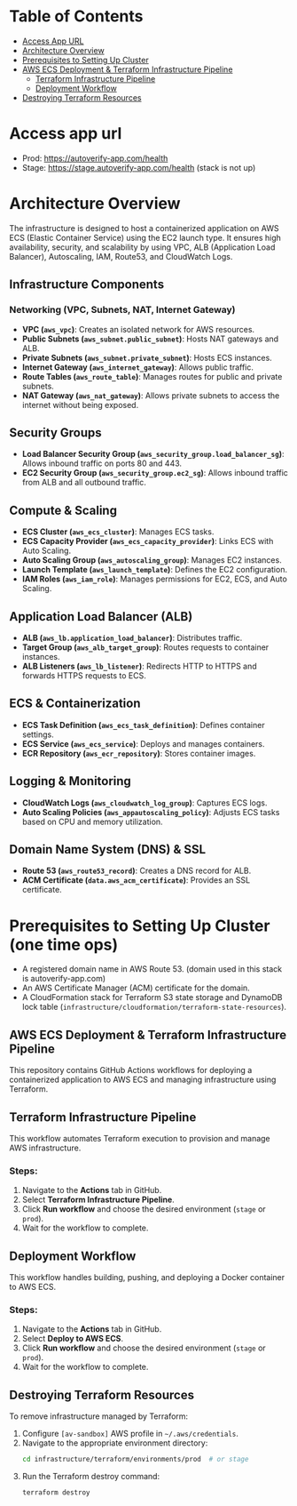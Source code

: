 # Table of Contents

- [Access App URL](#access-app-url)
- [Architecture Overview](#architecture-overview)
- [Prerequisites to Setting Up Cluster](#prerequisites-to-setting-up-cluster-one-time-ops)
- [AWS ECS Deployment & Terraform Infrastructure Pipeline](#aws-ecs-deployment--terraform-infrastructure-pipeline)
  - [Terraform Infrastructure Pipeline](#terraform-infrastructure-pipeline)
  - [Deployment Workflow](#deployment-workflow)
- [Destroying Terraform Resources](#destroying-terraform-resources)

# Access app url
- Prod: https://autoverify-app.com/health
- Stage: https://stage.autoverify-app.com/health (stack is not up)

# Architecture Overview
The infrastructure is designed to host a containerized application on AWS ECS (Elastic Container Service) using the EC2 launch type. It ensures high availability, security, and scalability by using VPC, ALB (Application Load Balancer), Autoscaling, IAM, Route53, and CloudWatch Logs.

## Infrastructure Components
### Networking (VPC, Subnets, NAT, Internet Gateway)
- **VPC (`aws_vpc`)**: Creates an isolated network for AWS resources.
- **Public Subnets (`aws_subnet.public_subnet`)**: Hosts NAT gateways and ALB.
- **Private Subnets (`aws_subnet.private_subnet`)**: Hosts ECS instances.
- **Internet Gateway (`aws_internet_gateway`)**: Allows public traffic.
- **Route Tables (`aws_route_table`)**: Manages routes for public and private subnets.
- **NAT Gateway (`aws_nat_gateway`)**: Allows private subnets to access the internet without being exposed.

## Security Groups
- **Load Balancer Security Group (`aws_security_group.load_balancer_sg`)**: Allows inbound traffic on ports 80 and 443.
- **EC2 Security Group (`aws_security_group.ec2_sg`)**: Allows inbound traffic from ALB and all outbound traffic.

## Compute & Scaling
- **ECS Cluster (`aws_ecs_cluster`)**: Manages ECS tasks.
- **ECS Capacity Provider (`aws_ecs_capacity_provider`)**: Links ECS with Auto Scaling.
- **Auto Scaling Group (`aws_autoscaling_group`)**: Manages EC2 instances.
- **Launch Template (`aws_launch_template`)**: Defines the EC2 configuration.
- **IAM Roles (`aws_iam_role`)**: Manages permissions for EC2, ECS, and Auto Scaling.

## Application Load Balancer (ALB)
- **ALB (`aws_lb.application_load_balancer`)**: Distributes traffic.
- **Target Group (`aws_alb_target_group`)**: Routes requests to container instances.
- **ALB Listeners (`aws_lb_listener`)**: Redirects HTTP to HTTPS and forwards HTTPS requests to ECS.

## ECS & Containerization
- **ECS Task Definition (`aws_ecs_task_definition`)**: Defines container settings.
- **ECS Service (`aws_ecs_service`)**: Deploys and manages containers.
- **ECR Repository (`aws_ecr_repository`)**: Stores container images.

## Logging & Monitoring
- **CloudWatch Logs (`aws_cloudwatch_log_group`)**: Captures ECS logs.
- **Auto Scaling Policies (`aws_appautoscaling_policy`)**: Adjusts ECS tasks based on CPU and memory utilization.

## Domain Name System (DNS) & SSL
- **Route 53 (`aws_route53_record`)**: Creates a DNS record for ALB.
- **ACM Certificate (`data.aws_acm_certificate`)**: Provides an SSL certificate.

# Prerequisites to Setting Up Cluster (one time ops)
- A registered domain name in AWS Route 53. (domain used in this stack is autoverify-app.com)
- An AWS Certificate Manager (ACM) certificate for the domain.
- A CloudFormation stack for Terraform S3 state storage and DynamoDB lock table (`infrastructure/cloudformation/terraform-state-resources`).

## AWS ECS Deployment & Terraform Infrastructure Pipeline
This repository contains GitHub Actions workflows for deploying a containerized application to AWS ECS and managing infrastructure using Terraform.

## Terraform Infrastructure Pipeline
This workflow automates Terraform execution to provision and manage AWS infrastructure.
### Steps:
1. Navigate to the **Actions** tab in GitHub.
2. Select **Terraform Infrastructure Pipeline**.
3. Click **Run workflow** and choose the desired environment (`stage` or `prod`).
4. Wait for the workflow to complete.

## Deployment Workflow
This workflow handles building, pushing, and deploying a Docker container to AWS ECS.
### Steps:
1. Navigate to the **Actions** tab in GitHub.
2. Select **Deploy to AWS ECS**.
3. Click **Run workflow** and choose the desired environment (`stage` or `prod`).
4. Wait for the workflow to complete.

## Destroying Terraform Resources
To remove infrastructure managed by Terraform:
1. Configure `[av-sandbox]` AWS profile in `~/.aws/credentials`.
2. Navigate to the appropriate environment directory:
   ```sh
   cd infrastructure/terraform/environments/prod  # or stage
   ```
3. Run the Terraform destroy command:
   ```sh
   terraform destroy
   ```

